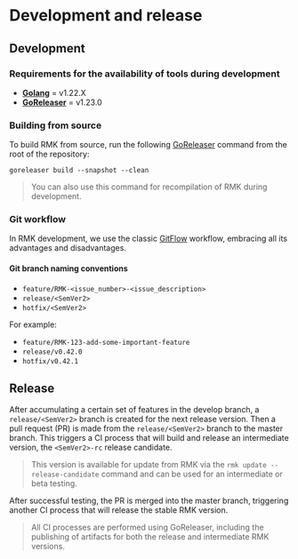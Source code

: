 # Development and release

## Development

### Requirements for the availability of tools during development

- **[Golang](https://tip.golang.org/doc/install)** = v1.22.X
- **[GoReleaser](https://goreleaser.com/install)** = v1.23.0

### Building from source

To build RMK from source, run the following [GoReleaser](https://goreleaser.com/) command from the root of the repository:

```shell
goreleaser build --snapshot --clean
```

> You can also use this command for recompilation of RMK during development.

### Git workflow

In RMK development, we use the classic [GitFlow](https://www.atlassian.com/git/tutorials/comparing-workflows/gitflow-workflow) workflow, 
embracing all its advantages and disadvantages.

#### Git branch naming conventions

- `feature/RMK-<issue_number>-<issue_description>`
- `release/<SemVer2>`
- `hotfix/<SemVer2>`

For example:

- `feature/RMK-123-add-some-important-feature`
- `release/v0.42.0`
- `hotfix/v0.42.1`

## Release

After accumulating a certain set of features in the develop branch, 
a `release/<SemVer2>` branch is created for the next release version. 
Then a pull request (PR) is made from the `release/<SemVer2>` branch to the master branch. 
This triggers a CI process that will build and release an intermediate version, 
the `<SemVer2>-rc` release candidate. 

> This version is available for update from RMK via the `rmk update --release-candidate` command
and can be used for an intermediate or beta testing. 

After successful testing, the PR is merged into the master branch, 
triggering another CI process that will release the stable RMK version. 

> All CI processes are performed using GoReleaser, including the publishing of artifacts 
> for both the release and intermediate RMK versions.
